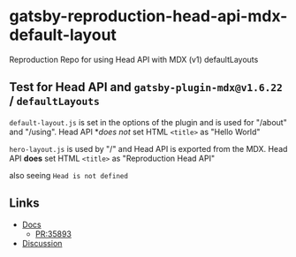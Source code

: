 # gatsby-reproduction-head-api-mdx-default-layout

Reproduction Repo for using Head API with MDX (v1) defaultLayouts

## Test for Head API and `gatsby-plugin-mdx@v1.6.22` / `defaultLayouts`

`default-layout.js` is set in the options of the plugin and is used for "/about" and "/using".
Head API \*_does not_ set HTML `<title>` as "Hello World"

`hero-layout.js` is used by "/" and Head API is exported from the MDX.
Head API **does** set HTML `<title>` as "Reproduction Head API"

also seeing `Head is not defined`

## Links

- [Docs](https://github.com/gatsbyjs/gatsby/blob/feat/mdx-v2-docs/docs/docs/how-to/routing/mdx.md)
  - [PR:35893](https://github.com/gatsbyjs/gatsby/pull/35893)
- [Discussion](https://github.com/gatsbyjs/gatsby/discussions/25068)

